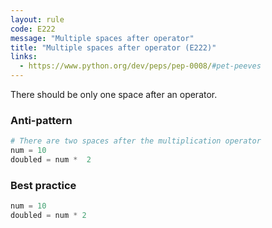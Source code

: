 ```yaml
---
layout: rule
code: E222
message: "Multiple spaces after operator"
title: "Multiple spaces after operator (E222)"
links:
  - https://www.python.org/dev/peps/pep-0008/#pet-peeves
---
```


There should be only one space after an operator.

### Anti-pattern

```python
# There are two spaces after the multiplication operator
num = 10
doubled = num *  2
```

### Best practice

```python
num = 10
doubled = num * 2
```
